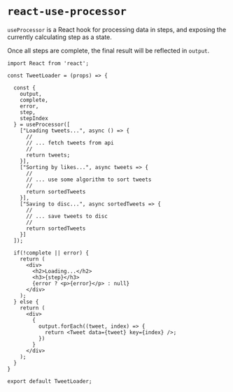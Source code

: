# `react-use-processor`

`useProcessor` is a React hook for processing data in steps, and exposing the currently calculating step as a state.

Once all steps are complete, the final result will be reflected in `output`.


```JSX
import React from 'react';

const TweetLoader = (props) => {

  const {
    output,
    complete,
    error,
    step,
    stepIndex
  } = useProcessor([
    ["Loading tweets...", async () => {
      //
      // ... fetch tweets from api
      //
      return tweets;
    }],
    ["Sorting by likes...", async tweets => {
      //
      // ... use some algorithm to sort tweets
      //
      return sortedTweets
    }],
    ["Saving to disc...", async sortedTweets => {
      //
      // ... save tweets to disc
      //
      return sortedTweets
    }]
  ]);

  if(!complete || error) {
    return (
      <div>
        <h2>Loading...</h2>
        <h3>{step}</h3>
        {error ? <p>{error}</p> : null}
      </div>
    );
  } else {
    return (
      <div>
        {
          output.forEach((tweet, index) => {
            return <Tweet data={tweet} key={index} />;
          })
        }
      </div>
    );
  }
}

export default TweetLoader;
```